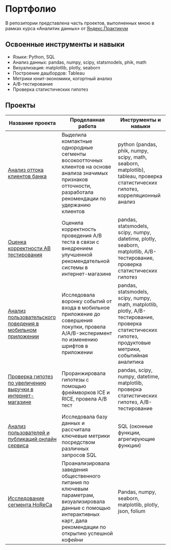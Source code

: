 # Портфолио 

В репозитории представлена часть проектов, выполненных мною в рамках курса «Аналитик данных» от [Яндекс.Практикум](https://practicum.yandex.ru/data-analyst/)

## Освоенные инструменты и навыки
- Языки: Python, SQL
- Анализ данных: pandas, numpy, scipy, statsmodels, phik, math
- Визуализация: matplotlib, plotly, seaborn
- Построение дашбордов: Tableau
- Метрики юнит-экономики, когортный анализ
- А/В-тестирование
- Проверка статистических гипотез
	
## Проекты


Название проекта | Проделанная работа | Инструменты и навыки|
| --- | --- | --- |
[Анализ оттока клиентов банка](https://github.com/garrin1952/Portfolio-RUS/blob/main/%D0%90%D0%BD%D0%B0%D0%BB%D0%B8%D0%B7%20%D0%BE%D1%82%D1%82%D0%BE%D0%BA%D0%B0%20%D0%BA%D0%BB%D0%B8%D0%B5%D0%BD%D1%82%D0%BE%D0%B2%20%D0%B1%D0%B0%D0%BD%D0%BA%D0%B0/%D0%90%D0%BD%D0%B0%D0%BB%D0%B8%D0%B7%20%D0%BE%D1%82%D1%82%D0%BE%D0%BA%D0%B0%20%D0%BA%D0%BB%D0%B8%D0%B5%D0%BD%D1%82%D0%BE%D0%B2%20%D0%B1%D0%B0%D0%BD%D0%BA%D0%B0.ipynb "Заголовок ссылки")| Выделила компактные однородные сегменты восокоотточных клиентов на основе анализа значимых признаков отточности, разработала рекомендации по удержанию клиентов | python (pandas, phik, numpy, scipy, math, seaborn, matplotlib), tableau, проверка статистических гипотез, корреляционный анализ |
[Оценка корректности АВ тестирования](https://github.com/garrin1952/Portfolio-RUS/blob/main/%D0%9E%D1%86%D0%B5%D0%BD%D0%BA%D0%B0%20%D0%BA%D0%BE%D1%80%D1%80%D0%B5%D0%BA%D1%82%D0%BD%D0%BE%D1%81%D1%82%D0%B8%20%D0%90%D0%92%20%D1%82%D0%B5%D1%81%D1%82%D0%B8%D1%80%D0%BE%D0%B2%D0%B0%D0%BD%D0%B8%D1%8F%20%D0%B4%D0%BB%D1%8F%20%D0%B8%D0%BD%D1%82%D0%B5%D1%80%D0%BD%D0%B5%D1%82-%D0%BC%D0%B0%D0%B3%D0%B0%D0%B7%D0%B8%D0%BD%D0%B0/%D0%9E%D1%86%D0%B5%D0%BD%D0%BA%D0%B0%20%D0%BA%D0%BE%D1%80%D1%80%D0%B5%D0%BA%D1%82%D0%BD%D0%BE%D1%81%D1%82%D0%B8%20%D0%90%D0%92%20%D1%82%D0%B5%D1%81%D1%82%D0%B8%D1%80%D0%BE%D0%B2%D0%B0%D0%BD%D0%B8%D1%8F%20%D0%B4%D0%BB%D1%8F%20%D0%B8%D0%BD%D1%82%D0%B5%D1%80%D0%BD%D0%B5%D1%82-%D0%BC%D0%B0%D0%B3%D0%B0%D0%B7%D0%B8%D0%BD%D0%B0.ipynb "Заголовок ссылки")  | Оценила корректность проведения А/В теста в связи с внедрением улучшенной рекомендательной системы в интернет-магазине | pandas, statsmodels, scipy, numpy, datetime, plotly, seaborn, matplotlib, А/В-тестирование, проверка статистических гипотез |
[Анализ пользовательского поведения в мобильном приложении](https://github.com/garrin1952/Portfolio-RUS/blob/main/%D0%90%D0%BD%D0%B0%D0%BB%D0%B8%D0%B7%20%D0%BF%D0%BE%D0%BB%D1%8C%D0%B7%D0%BE%D0%B2%D0%B0%D1%82%D0%B5%D0%BB%D1%8C%D1%81%D0%BA%D0%BE%D0%B3%D0%BE%20%D0%BF%D0%BE%D0%B2%D0%B5%D0%B4%D0%B5%D0%BD%D0%B8%D1%8F%20%D0%B2%20%D0%BC%D0%BE%D0%B1%D0%B8%D0%BB%D1%8C%D0%BD%D0%BE%D0%BC%20%D0%BF%D1%80%D0%B8%D0%BB%D0%BE%D0%B6%D0%B5%D0%BD%D0%B8%D0%B8/%D0%90%D0%BD%D0%B0%D0%BB%D0%B8%D0%B7%20%D0%BF%D0%BE%D0%BB%D1%8C%D0%B7%D0%BE%D0%B2%D0%B0%D1%82%D0%B5%D0%BB%D1%8C%D1%81%D0%BA%D0%BE%D0%B3%D0%BE%20%D0%BF%D0%BE%D0%B2%D0%B5%D0%B4%D0%B5%D0%BD%D0%B8%D1%8F%20%D0%B2%20%D0%BC%D0%BE%D0%B1%D0%B8%D0%BB%D1%8C%D0%BD%D0%BE%D0%BC%20%D0%BF%D1%80%D0%B8%D0%BB%D0%BE%D0%B6%D0%B5%D0%BD%D0%B8%D0%B8.ipynb "Заголовок ссылки") | Исследовала воронку событий от входа в мобильное приложение до совершения покупки, провела A/A/B-эксперимент по изменению шрифтов в приложении | pandas, statsmodels, scipy, numpy, math, matplotlib, plotly, А/В-тестирование, проверка статистических гипотез, продуктовые метрики, событийная аналитика |
[Проверка гипотез по увеличению выручки в интернет-магазине](https://github.com/garrin1952/Portfolio-RUS/blob/main/%D0%9F%D1%80%D0%BE%D0%B2%D0%B5%D1%80%D0%BA%D0%B0%20%D0%B3%D0%B8%D0%BF%D0%BE%D1%82%D0%B5%D0%B7%20%D0%BF%D0%BE%20%D1%83%D0%B2%D0%B5%D0%BB%D0%B8%D1%87%D0%B5%D0%BD%D0%B8%D1%8E%20%D0%B2%D1%8B%D1%80%D1%83%D1%87%D0%BA%D0%B8%20%D0%B8%20%D0%BE%D1%86%D0%B5%D0%BD%D0%BA%D0%B0%20%D0%90%D0%92-%D1%82%D0%B5%D1%81%D1%82%D0%B0/%D0%9F%D1%80%D0%BE%D0%B2%D0%B5%D1%80%D0%BA%D0%B0%20%D0%B3%D0%B8%D0%BF%D0%BE%D1%82%D0%B5%D0%B7%20%D0%90%D0%92%20%D1%82%D0%B5%D1%81%D1%82.ipynb "Заголовок ссылки")| Проранжировала гипотезы с помощью фреймворков ICE и RICE, провела А/В тест  | pandas, scipy, numpy, datetime, matplotlib, проверка статистических гипотез, А/В-тестирование |
[Анализ пользователей и публикаций онлайн сервиса ](https://github.com/garrin1952/Portfolio-RUS/blob/main/%D0%90%D0%BD%D0%B0%D0%BB%D0%B8%D0%B7%20%D0%BF%D0%BE%D0%BB%D1%8C%D0%B7%D0%BE%D0%B2%D0%B0%D1%82%D0%B5%D0%BB%D0%B5%D0%B9%20%D0%B8%20%D0%BF%D1%83%D0%B1%D0%BB%D0%B8%D0%BA%D0%B0%D1%86%D0%B8%D0%B9%20%D0%BE%D0%BD%D0%BB%D0%B0%D0%B9%D0%BD%20%D1%81%D0%B5%D1%80%D0%B2%D0%B8%D1%81%D0%B0/%D0%9F%D1%80%D0%BE%D0%B4%D0%B2%D0%B8%D0%BD%D1%83%D1%82%D1%8B%D0%B9_SQL.ipynb "Заголовок ссылки")| Исследовала базу данных и рассчитала ключевые метрики посредством различных запросов SQL  | SQL (оконные функции, агрегирующие функции) |
[Исследование сегмента HoReCa](https://github.com/garrin1952/Yandex_Edu_Course/blob/main/%D0%98%D1%81%D1%81%D0%BB%D0%B5%D0%B4%D0%BE%D0%B2%D0%B0%D0%BD%D0%B8%D0%B5%20%D1%81%D0%B5%D0%B3%D0%BC%D0%B5%D0%BD%D1%82%D0%B0%20HoReCa/Horeca_analysis.ipynb "Заголовок ссылки")| Проанализировала заведения общественного питания по ключевым параметрам, визуализировала данные с помощью интерактивных карт, дала рекомендации по открытию успешной кофейни  | Pandas, numpy, seaborn, matplotlib, plotly, json, folium |
